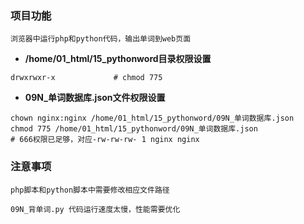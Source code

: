 ### 项目功能
```
浏览器中运行php和python代码，输出单词到web页面
```


- **/home/01_html/15_pythonword目录权限设置**
```
drwxrwxr-x             # chmod 775
```


- **09N_单词数据库.json文件权限设置**
```
chown nginx:nginx /home/01_html/15_pythonword/09N_单词数据库.json
chmod 775 /home/01_html/15_pythonword/09N_单词数据库.json                 # 666权限已足够，对应-rw-rw-rw- 1 nginx nginx
```

### 注意事项
```
php脚本和python脚本中需要修改相应文件路径

09N_背单词.py 代码运行速度太慢，性能需要优化
```
